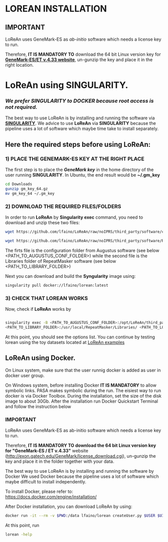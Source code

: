 # LOREAN INSTALLATION

## IMPORTANT
LoReAn uses GeneMark-ES as *ab-initio* software which needs a license key to run. 

Therefore, **IT IS MANDATORY TO** download the 64 bit Linux version key for [**GeneMark-ES/ET v.4.33 website**](http://exon.gatech.edu/GeneMark/license_download.cgi), un-gunzip the key and place it in the right location.


# LoReAn using SINGULARITY.

### ***We prefer **SINGULARITY** to **DOCKER** because root access is not required.*** 

The best way to use LoReAn is by installing and running the software via [**SINGULARITY**](https://www.sylabs.io/). 
We advice to use **LoReAn** via **SINGULARITY** because the pipeline uses a lot of software which maybe time take to 
install separately. 

## Here the required steps before using **LoReAn**:

### 1) PLACE THE GENEMARK-ES KEY AT THE RIGHT PLACE 

The first step is to place the ***GeneMark key*** in the home directory of the user running **SINGULARITY**. In Ubuntu, 
the end result would be **~/.gm_key**
   

```bash
cd Downloads
gunzip gm_key_64.gz
mv gm_key_64 ~/.gm_key
```

### 2) DOWNLOAD THE REQUIRED FILES/FOLDERS

In order to run **LoReAn** by **Singularity exec** command, you need to download and unzip these two files:

```bash
wget https://github.com/lfaino/LoReAn/raw/noIPRS/third_party/software/config.augustus.tar.gz && tar -zxvf config.augustus.tar.gz
```
```bash
wget https://github.com/lfaino/LoReAn/raw/noIPRS/third_party/software/RepeatMasker.Libraries.tar.gz && tar -zxvf RepeatMasker.Libraries.tar.gz
```    
The firts file is the configuration folder from Augustus software (see below <PATH_TO_AUGUSTUS_CONF_FOLDER>) while the 
second file is the Libraries folder of RepeatMasker software (see below <PATH_TO_LIBRARY_FOLDER>)

Next you can download and build the **Syngularity** image using:  

```bash
singularity pull docker://lfaino/lorean:latest
```


### 3) CHECK THAT LOREAN WORKS

Now, check if  **LoReAn** works by
 
 ```bash
 
singularity exec -B <PATH_TO_AUGUSTUS_CONF_FOLDER>:/opt/LoReAn/third_party/software/augustus/config/ -B 
<PATH_TO_LIBRARY_FOLDER>:/usr/local/RepeatMasker/Libraries/ <PATH_TO_LOREAN_IMAGE>/lorean_noIPRS.sif lorean -h

 ```

At this point, you should see the options list. 
You can continue by testing lorean using the toy datasets located at [LoReAn examples](https://github.com/lfaino/LoReAn_Example)



## LoReAn using Docker.

On Linux system, make sure that the user runnig docker is added as user in docker user group.

On Windows system, before installing Docker **IT IS MANDATORY** to allow symbolic links. PASA makes symbolic during the run.
The eisiest way to run docker is via Docker Toolbox. During the installation, set the size of the disk image to about 30Gb.
After the installation run Docker Quickstart Terminal and follow the instruction below 

### IMPORTANT
LoReAn uses GeneMark-ES as ab-initio software which needs a license key to run. 

Therefore, **IT IS MANDATORY TO download the 64 bit Linux version key for "GeneMark-ES / ET v.4.33"** website (http://exon.gatech.edu/GeneMark/license_download.cgi), un-gunzip the key and place it in 
the folder together with your data.

The best way to use LoReAn is by installing and running the software by Docker
We used Docker because the pipeline uses a lot of software which maybe difficult to install independently.


To install Docker, please refer to:
https://docs.docker.com/engine/installation/

After Docker installation, you can download  LoReAn by using:
```bash
docker run -it --rm -v $PWD:/data lfaino/lorean createUser.py $USER $UID 
```

At this point, run

```bash
lorean -help
```